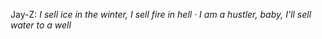Jay-Z:
*I sell ice in the winter, I sell fire in hell · I am a hustler, baby, I'll sell water to a well*
